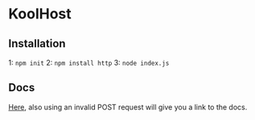 # KoolHost
## Installation
1: ``` npm init ``` 2: ``` npm install http ``` 3: ``` node index.js ```
## Docs
[Here](DOCUMENTATION.md), also using an invalid POST request will give you a link to the docs.
